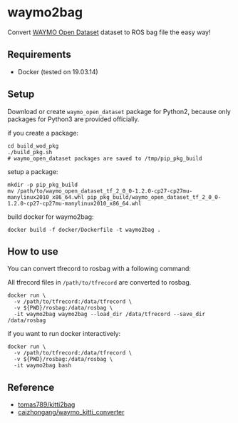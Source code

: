 # waymo2bag

Convert [WAYMO Open  Dataset](https://waymo.com/open/) dataset to ROS bag file the easy way!



## Requirements

- Docker (tested on  19.03.14)



## Setup

Download or create `waymo_open_dataset` package for Python2, because only packages for Python3 are provided officially. 



if you create a package:

```
cd build_wod_pkg
./build_pkg.sh
# waymo_open_dataset packages are saved to /tmp/pip_pkg_build
```



setup a package:

```
mkdir -p pip_pkg_build
mv /path/to/waymo_open_dataset_tf_2_0_0-1.2.0-cp27-cp27mu-manylinux2010_x86_64.whl pip_pkg_build/waymo_open_dataset_tf_2_0_0-1.2.0-cp27-cp27mu-manylinux2010_x86_64.whl
```



build docker for waymo2bag:

```
docker build -f docker/Dockerfile -t waymo2bag .
```



## How to use

You can convert tfrecord to rosbag with a following command:

All tfrecord files in `/path/to/tfrecord` are converted to rosbag.

```
docker run \
  -v /path/to/tfrecord:/data/tfrecord \
  -v ${PWD}/rosbag:/data/rosbag \
  -it waymo2bag waymo2bag --load_dir /data/tfrecord --save_dir /data/rosbag
```



if you want to run docker interactively:

```
docker run \
  -v /path/to/tfrecord:/data/tfrecord \
  -v ${PWD}/rosbag:/data/rosbag \
  -it waymo2bag bash
```



## Reference

 * [tomas789/kitti2bag](https://github.com/tomas789/kitti2bag)
 * [caizhongang/waymo_kitti_converter](https://github.com/caizhongang/waymo_kitti_converter)

